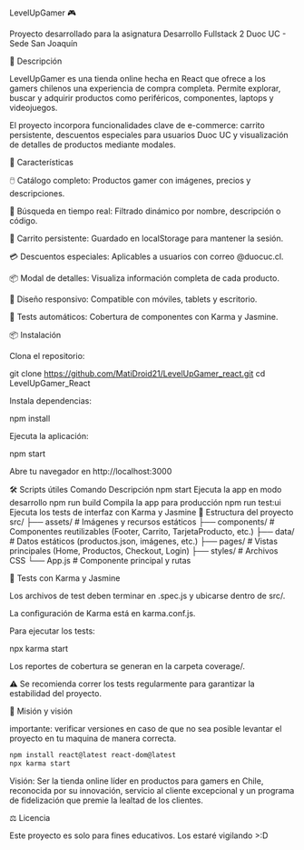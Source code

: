 LevelUpGamer 🎮

Proyecto desarrollado para la asignatura Desarrollo Fullstack 2
Duoc UC - Sede San Joaquín

📝 Descripción

LevelUpGamer es una tienda online hecha en React que ofrece a los gamers chilenos una experiencia de compra completa. Permite explorar, buscar y adquirir productos como periféricos, componentes, laptops y videojuegos.

El proyecto incorpora funcionalidades clave de e-commerce: carrito persistente, descuentos especiales para usuarios Duoc UC y visualización de detalles de productos mediante modales.

🚀 Características

🖱️ Catálogo completo: Productos gamer con imágenes, precios y descripciones.

🔎 Búsqueda en tiempo real: Filtrado dinámico por nombre, descripción o código.

🛒 Carrito persistente: Guardado en localStorage para mantener la sesión.

💳 Descuentos especiales: Aplicables a usuarios con correo @duocuc.cl.

📦 Modal de detalles: Visualiza información completa de cada producto.

📱 Diseño responsivo: Compatible con móviles, tablets y escritorio.

🧪 Tests automáticos: Cobertura de componentes con Karma y Jasmine.

📦 Instalación

Clona el repositorio:

git clone https://github.com/MatiDroid21/LevelUpGamer_react.git
cd LevelUpGamer_React


Instala dependencias:

npm install


Ejecuta la aplicación:

npm start


Abre tu navegador en http://localhost:3000

🛠️ Scripts útiles
Comando	Descripción
npm start	Ejecuta la app en modo desarrollo
npm run build	Compila la app para producción
npm run test:ui	Ejecuta los tests de interfaz con Karma y Jasmine
📂 Estructura del proyecto
src/
  ├── assets/           # Imágenes y recursos estáticos
  ├── components/       # Componentes reutilizables (Footer, Carrito, TarjetaProducto, etc.)
  ├── data/             # Datos estáticos (productos.json, imágenes, etc.)
  ├── pages/            # Vistas principales (Home, Productos, Checkout, Login)
  ├── styles/           # Archivos CSS
  └── App.js            # Componente principal y rutas

🧪 Tests con Karma y Jasmine

Los archivos de test deben terminar en .spec.js y ubicarse dentro de src/.

La configuración de Karma está en karma.conf.js.

Para ejecutar los tests:

npx karma start  

Los reportes de cobertura se generan en la carpeta coverage/.

⚠️ Se recomienda correr los tests regularmente para garantizar la estabilidad del proyecto.

🎯 Misión y visión


importante: verificar versiones en caso de que no sea posible levantar el proyecto en tu maquina
de manera correcta.

  ```bash
  npm install react@latest react-dom@latest
  npx karma start
  ```

Visión: Ser la tienda online líder en productos para gamers en Chile, reconocida por su innovación, servicio al cliente excepcional y un programa de fidelización que premie la lealtad de los clientes.

⚖️ Licencia

Este proyecto es solo para fines educativos. Los estaré vigilando >:D